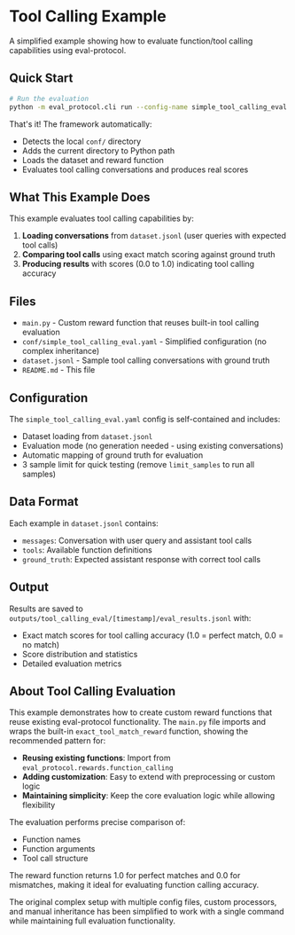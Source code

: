 # Tool Calling Example

A simplified example showing how to evaluate function/tool calling capabilities using eval-protocol.

## Quick Start

```bash
# Run the evaluation
python -m eval_protocol.cli run --config-name simple_tool_calling_eval
```

That's it! The framework automatically:
- Detects the local `conf/` directory
- Adds the current directory to Python path
- Loads the dataset and reward function
- Evaluates tool calling conversations and produces real scores

## What This Example Does

This example evaluates tool calling capabilities by:

1. **Loading conversations** from `dataset.jsonl` (user queries with expected tool calls)
2. **Comparing tool calls** using exact match scoring against ground truth
3. **Producing results** with scores (0.0 to 1.0) indicating tool calling accuracy

## Files

- `main.py` - Custom reward function that reuses built-in tool calling evaluation
- `conf/simple_tool_calling_eval.yaml` - Simplified configuration (no complex inheritance)
- `dataset.jsonl` - Sample tool calling conversations with ground truth
- `README.md` - This file

## Configuration

The `simple_tool_calling_eval.yaml` config is self-contained and includes:
- Dataset loading from `dataset.jsonl`
- Evaluation mode (no generation needed - using existing conversations)
- Automatic mapping of ground truth for evaluation
- 3 sample limit for quick testing (remove `limit_samples` to run all samples)

## Data Format

Each example in `dataset.jsonl` contains:
- `messages`: Conversation with user query and assistant tool calls
- `tools`: Available function definitions
- `ground_truth`: Expected assistant response with correct tool calls

## Output

Results are saved to `outputs/tool_calling_eval/[timestamp]/eval_results.jsonl` with:
- Exact match scores for tool calling accuracy (1.0 = perfect match, 0.0 = no match)
- Score distribution and statistics
- Detailed evaluation metrics

## About Tool Calling Evaluation

This example demonstrates how to create custom reward functions that reuse existing eval-protocol functionality. The `main.py` file imports and wraps the built-in `exact_tool_match_reward` function, showing the recommended pattern for:

- **Reusing existing functions**: Import from `eval_protocol.rewards.function_calling`
- **Adding customization**: Easy to extend with preprocessing or custom logic
- **Maintaining simplicity**: Keep the core evaluation logic while allowing flexibility

The evaluation performs precise comparison of:
- Function names
- Function arguments
- Tool call structure

The reward function returns 1.0 for perfect matches and 0.0 for mismatches, making it ideal for evaluating function calling accuracy.

The original complex setup with multiple config files, custom processors, and manual inheritance has been simplified to work with a single command while maintaining full evaluation functionality.
